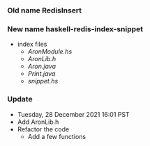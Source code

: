 ### Old name RedisInsert
### New name haskell-redis-index-snippet

* index files
    * *AronModule.hs*
    * *AronLib.h*
    * *Aron.java*
    * *Print.java*
    * *snippet.hs*

### Update

* Tuesday, 28 December 2021 16:01 PST
* Add AronLib.h
* Refactor the code
    * Add a few functions
